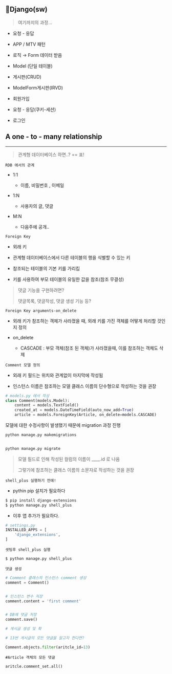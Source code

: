 ## 📗Django(sw)

> 여기까지의 과정...

- 요청 - 응답

- APP / MTV  패턴

- 로직 &rarr; Form 데이터 받음

- Model (단일 테이블)

- 게시판(CRUD)

- ModelForm게시판(IRVD)

- 회원가입

- 요청 - 응답(쿠키-세션)

- 로그인

## A one - to - many relationship

***

> 관계형 데이터베이스 하면..? == 표!

`RDB 에서의 관계`

- 1:1
  
  - 이름, 비밀번호 , 이메일

- 1:N
  
  - 사용자의 글, 댓글

- M:N
  
  - 다음주에 공개..

`Foreign Key`

- 외래 키

- 관계형 데이터베이스에서 다른 테이블의 행을 식별할 수 있는 키

- 참조되는 테이블의 기본 키를 가리킴

- 키를 사용하여 부모 테이블의 유일한 값을 참조(참조 무결성)

> 댓글 기능을 구현하려면?
> 
> 댓글목록, 댓글작성, 댓글 생성 기능 등?

`Foreign Key arguments-on_delete`

- 외래 키가 참조하는 객체가 사라졌을 때, 외래 키를 가진 객체를 어떻게 처리할 것인지 정의

- on_delete
  
  - CASCADE : 부모 객체(참조 된 객체)가 사라졌을때, 이를 참조하는 객체도 삭제

`Comment 모델 정의`

- 외래 키 필드는 위치와 관계없이 마지막에 작성됨

- 인스턴스 이름은 참조하는 모델 클래스 이름의 단수형으로 작성하는 것을 권장

```python
# models.py 에서 작성
class Comment(models.Model):
    content = models.TextField()
    created_at = models.DateTimeField(auto_now_add=True)
    article = models.ForeignKey(Article, on_delete=models.CASCADE)
```

모델에 대한 수정사항이 발생했기 때문에 migration 과정 진행

```python
python manage.py makemigrations


python manage.py migrate
```

> 모델 필드로 인해 작성된 컬럼의 이름이 ____.id 로 나옴
> 
> 그렇기에 참조하는 클래스 이름의 소문자로 작성하는 것을 권장

`shell_plus 실행하기 전에!`

- pythin pip 설치가 필요하다

```python
$ pip install django-extensions
$ python manage.py shell_plus
```

- 이후 앱 추가가 필요하다.

```python
# settings.py
INSTALLED_APPS = [
    'django_extensions',
]
```

`셋팅후 shell_plus 실행`

```python
$ python manage.py shell_plus
```

`댓글 생성`

```python
# Comment 클래스의 인스턴스 comment 생성
comment = Comment()


# 인스턴스 변수 저장
comment.content = 'first comment'


# DB에 댓글 저장
comment.save()
```

```python
# 게시글 생성 및 확
```

```python
# 13번 게시글의 모든 댓글을 알고자 한다면?

Comment.objects.filter(aritcle_id=13)
```

```
#Article 객체의 모든 댓글

aritcle.comment_set.all()
```
